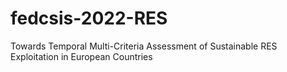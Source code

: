 # fedcsis-2022-RES

Towards Temporal Multi-Criteria Assessment of Sustainable RES Exploitation in European Countries